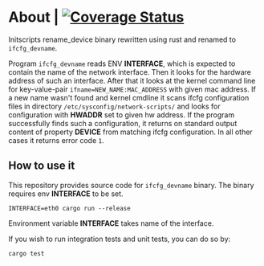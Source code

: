 # About | [![Coverage Status](https://coveralls.io/repos/github/jamacku/rename-rusty-device/badge.svg)](https://coveralls.io/github/jamacku/rename-rusty-device)

Initscripts rename_device binary rewritten using rust and renamed to ``ifcfg_devname``.

Program ``ifcfg_devname`` reads ENV **INTERFACE**, which is expected to contain the name of the network interface. Then it looks for the hardware address of such an interface. After that it looks at the kernel command line for key-value-pair ``ifname=NEW_NAME:MAC_ADDRESS`` with given mac address. If a new name wasn't found and kernel cmdline it scans ifcfg configuration files in directory ``/etc/sysconfig/network-scripts/`` and looks for configuration with **HWADDR** set to given hw address. If the program successfully finds such a configuration, it returns on standard output content of property **DEVICE** from matching ifcfg configuration. In all other cases it returns error code ``1``.

## How to use it

This repository provides source code for ``ifcfg_devname`` binary. The binary requires env **INTERFACE** to be set.

```
INTERFACE=eth0 cargo run --release
```

Environment variable **INTERFACE** takes name of the interface.

If you wish to run integration tests and unit tests, you can do so by:

```
cargo test
```
